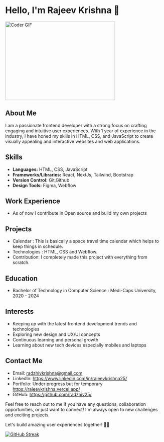 # Hello, I'm Rajeev Krishna 👋

<img alt="Coder GIF" height=250 width=350 src="https://cdn.dribbble.com/users/730703/screenshots/6581243/avento.gif" />

## About Me
I am a passionate frontend developer with a strong focus on crafting engaging and intuitive user experiences. With 1 year of experience in the industry, I have honed my skills in HTML, CSS, and JavaScript to create visually appealing and interactive websites and web applications.

## Skills
- **Languages:** HTML, CSS, JavaScript
- **Frameworks/Libraries:** React, NextJs, Tailwind, Bootstrap
- **Version Control:** Git,Github
- **Design Tools:** Figma, Webflow

## Work Experience
- As of now I contribute in Open source and build my own projects 

## Projects
- Calendar : This is basically a space travel time calendar which helps to keep things in schedule.
- Technologies : HTML, CSS and Webflow.
- Contribution: I completely made this project with everything from scratch.

## Education
- Bachelor of Technology in Computer Science : Medi-Caps University, 2020 - 2024

## Interests
- Keeping up with the latest frontend development trends and technologies
- Exploring new design and UX/UI concepts
- Continuous learning and personal growth
- Learning about new tech devices especially mobiles and laptops

## Contact Me
- Email: radzhivkrishna@gmail.com
- LinkedIn: https://www.linkedin.com/in/rajeevkrishna25/
- Portfolio: Under progress but for temporary https://rajeevkrishna.vercel.app/
- GitHub: https://github.com/radzhiv25/

Feel free to reach out to me if you have any questions, collaboration opportunities, or just want to connect! I'm always open to new challenges and exciting projects.

Let's build amazing user experiences together! 💪🚀

[![GitHub Streak](https://streak-stats.demolab.com?user=radzhiv25&theme=dark&border_radius=5)](https://git.io/streak-stats)
